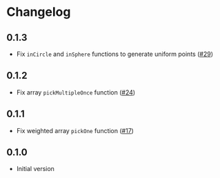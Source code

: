 # Changelog

## 0.1.3

- Fix `inCircle` and `inSphere` functions to generate uniform points ([#29](https://github.com/Aceworks-Studio/roblox-utils/pull/29))

## 0.1.2

- Fix array `pickMultipleOnce` function ([#24](https://github.com/Aceworks-Studio/roblox-utils/pull/24))

## 0.1.1

- Fix weighted array `pickOne` function ([#17](https://github.com/Aceworks-Studio/roblox-utils/pull/17))

## 0.1.0

- Initial version
